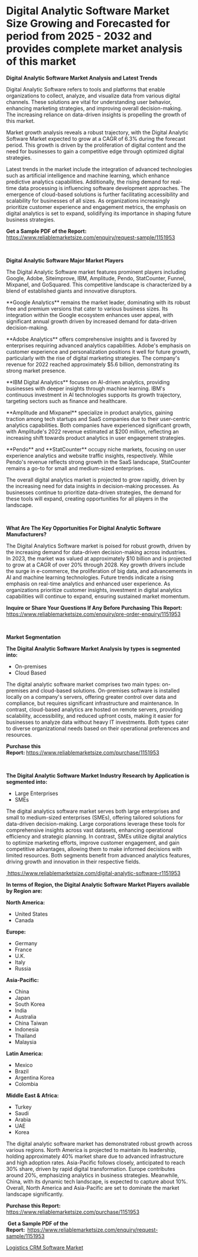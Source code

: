<p><h1>Digital Analytic Software Market Size Growing and Forecasted for period from 2025 - 2032 and provides complete market analysis of this market</h1></p><p><strong>Digital Analytic Software Market Analysis and Latest Trends</strong></p>
<p><p>Digital Analytic Software refers to tools and platforms that enable organizations to collect, analyze, and visualize data from various digital channels. These solutions are vital for understanding user behavior, enhancing marketing strategies, and improving overall decision-making. The increasing reliance on data-driven insights is propelling the growth of this market.</p><p>Market growth analysis reveals a robust trajectory, with the Digital Analytic Software Market expected to grow at a CAGR of 6.3% during the forecast period. This growth is driven by the proliferation of digital content and the need for businesses to gain a competitive edge through optimized digital strategies. </p><p>Latest trends in the market include the integration of advanced technologies such as artificial intelligence and machine learning, which enhance predictive analytics capabilities. Additionally, the rising demand for real-time data processing is influencing software development approaches. The emergence of cloud-based solutions is further facilitating accessibility and scalability for businesses of all sizes. As organizations increasingly prioritize customer experience and engagement metrics, the emphasis on digital analytics is set to expand, solidifying its importance in shaping future business strategies.</p></p>
<p><strong>Get a Sample PDF of the Report:&nbsp;</strong> <a href="https://www.reliablemarketsize.com/enquiry/request-sample/1151953?utm_campaign=3365&utm_medium=2&utm_source=Github&utm_content=ia&utm_term=11032025&utm_id=digital-analytic-software">https://www.reliablemarketsize.com/enquiry/request-sample/1151953</a></p>
<p>&nbsp;</p>
<p><strong>Digital Analytic Software Major Market Players</strong></p>
<p><p>The Digital Analytic Software market features prominent players including Google, Adobe, Siteimprove, IBM, Amplitude, Pendo, StatCounter, Funnel, Mixpanel, and GoSquared. This competitive landscape is characterized by a blend of established giants and innovative disruptors.</p><p>**Google Analytics** remains the market leader, dominating with its robust free and premium versions that cater to various business sizes. Its integration within the Google ecosystem enhances user appeal, with significant annual growth driven by increased demand for data-driven decision-making.</p><p>**Adobe Analytics** offers comprehensive insights and is favored by enterprises requiring advanced analytics capabilities. Adobe's emphasis on customer experience and personalization positions it well for future growth, particularly with the rise of digital marketing strategies. The company's revenue for 2022 reached approximately $5.6 billion, demonstrating its strong market presence.</p><p>**IBM Digital Analytics** focuses on AI-driven analytics, providing businesses with deeper insights through machine learning. IBM's continuous investment in AI technologies supports its growth trajectory, targeting sectors such as finance and healthcare. </p><p>**Amplitude and Mixpanel** specialize in product analytics, gaining traction among tech startups and SaaS companies due to their user-centric analytics capabilities. Both companies have experienced significant growth, with Amplitude's 2022 revenue estimated at $200 million, reflecting an increasing shift towards product analytics in user engagement strategies.</p><p>**Pendo** and **StatCounter** occupy niche markets, focusing on user experience analytics and website traffic insights, respectively. While Pendo's revenue reflects strong growth in the SaaS landscape, StatCounter remains a go-to for small and medium-sized enterprises.</p><p>The overall digital analytics market is projected to grow rapidly, driven by the increasing need for data insights in decision-making processes. As businesses continue to prioritize data-driven strategies, the demand for these tools will expand, creating opportunities for all players in the landscape.</p></p>
<p>&nbsp;</p>
<p><strong>What Are The Key Opportunities For Digital Analytic Software Manufacturers?</strong></p>
<p><p>The Digital Analytics Software market is poised for robust growth, driven by the increasing demand for data-driven decision-making across industries. In 2023, the market was valued at approximately $10 billion and is projected to grow at a CAGR of over 20% through 2028. Key growth drivers include the surge in e-commerce, the proliferation of big data, and advancements in AI and machine learning technologies. Future trends indicate a rising emphasis on real-time analytics and enhanced user experience. As organizations prioritize customer insights, investment in digital analytics capabilities will continue to expand, ensuring sustained market momentum.</p></p>
<p><strong>Inquire or Share Your Questions If Any Before Purchasing This Report:</strong> <a href="https://www.reliablemarketsize.com/enquiry/pre-order-enquiry/1151953?utm_campaign=3365&utm_medium=2&utm_source=Github&utm_content=ia&utm_term=11032025&utm_id=digital-analytic-software">https://www.reliablemarketsize.com/enquiry/pre-order-enquiry/1151953</a></p>
<p>&nbsp;</p>
<p><strong>Market Segmentation</strong></p>
<p><strong>The Digital Analytic Software Market Analysis by types is segmented into:</strong></p>
<p><ul><li>On-premises</li><li>Cloud Based</li></ul></p>
<p><p>The digital analytic software market comprises two main types: on-premises and cloud-based solutions. On-premises software is installed locally on a company's servers, offering greater control over data and compliance, but requires significant infrastructure and maintenance. In contrast, cloud-based analytics are hosted on remote servers, providing scalability, accessibility, and reduced upfront costs, making it easier for businesses to analyze data without heavy IT investments. Both types cater to diverse organizational needs based on their operational preferences and resources.</p></p>
<p><strong>Purchase this Report:&nbsp;</strong><a href="https://www.reliablemarketsize.com/purchase/1151953?utm_campaign=3365&utm_medium=2&utm_source=Github&utm_content=ia&utm_term=11032025&utm_id=digital-analytic-software">https://www.reliablemarketsize.com/purchase/1151953</a></p>
<p>&nbsp;</p>
<p><strong>The Digital Analytic Software Market Industry Research by Application is segmented into:</strong></p>
<p><ul><li>Large Enterprises</li><li>SMEs</li></ul></p>
<p><p>The digital analytics software market serves both large enterprises and small to medium-sized enterprises (SMEs), offering tailored solutions for data-driven decision-making. Large corporations leverage these tools for comprehensive insights across vast datasets, enhancing operational efficiency and strategic planning. In contrast, SMEs utilize digital analytics to optimize marketing efforts, improve customer engagement, and gain competitive advantages, allowing them to make informed decisions with limited resources. Both segments benefit from advanced analytics features, driving growth and innovation in their respective fields.</p></p>
<p><a href="https://www.reliablemarketsize.com/digital-analytic-software-r1151953?utm_campaign=3365&utm_medium=2&utm_source=Github&utm_content=ia&utm_term=11032025&utm_id=digital-analytic-software">&nbsp;https://www.reliablemarketsize.com/digital-analytic-software-r1151953</a></p>
<p><strong>In terms of Region, the Digital Analytic Software Market Players available by Region are:</strong></p>
<p>
    <p> <strong> North America: </strong>
        <ul>
            <li>United States</li>
            <li>Canada</li>
        </ul>
        </p> 
    <p> <strong> Europe: </strong>
        <ul>
            <li>Germany</li>
            <li>France</li>
            <li>U.K.</li>
            <li>Italy</li>
            <li>Russia</li>
        </ul>
        </p> 
    <p> <strong> Asia-Pacific: </strong>
        <ul>
            <li>China</li>
            <li>Japan</li>
            <li>South Korea</li>
            <li>India</li>
            <li>Australia</li>
            <li>China Taiwan</li>
            <li>Indonesia</li>
            <li>Thailand</li>
            <li>Malaysia</li>
        </ul>
        </p> 
    <p> <strong> Latin America: </strong>
        <ul>
            <li>Mexico</li>
            <li>Brazil</li>
            <li>Argentina Korea</li>
            <li>Colombia</li>
        </ul>
        </p> 
    <p> <strong> Middle East & Africa: </strong>
        <ul>
            <li>Turkey</li>
            <li>Saudi</li>
            <li>Arabia</li>
            <li>UAE</li>
            <li>Korea</li>
        </ul>
    </p>
    </p>
<p><p>The digital analytic software market has demonstrated robust growth across various regions. North America is projected to maintain its leadership, holding approximately 40% market share due to advanced infrastructure and high adoption rates. Asia-Pacific follows closely, anticipated to reach 30% share, driven by rapid digital transformation. Europe contributes around 20%, emphasizing analytics in business strategies. Meanwhile, China, with its dynamic tech landscape, is expected to capture about 10%. Overall, North America and Asia-Pacific are set to dominate the market landscape significantly.</p></p>
<p><strong>Purchase this Report: </strong><a href="https://www.reliablemarketsize.com/purchase/1151953?utm_campaign=3365&utm_medium=2&utm_source=Github&utm_content=ia&utm_term=11032025&utm_id=digital-analytic-software">https://www.reliablemarketsize.com/purchase/1151953</a></p>
<p>&nbsp;<strong>Get a Sample PDF of the Report:&nbsp;&nbsp;</strong><a href="https://www.reliablemarketsize.com/enquiry/request-sample/1151953?utm_campaign=3365&utm_medium=2&utm_source=Github&utm_content=ia&utm_term=11032025&utm_id=digital-analytic-software">https://www.reliablemarketsize.com/enquiry/request-sample/1151953</a></p>
<p><strong></strong></p>
<p><p><a href="https://github.com/adyawafurber1/Market-Research-Report-List-1/blob/main/logistics-crm-software-market.md?utm_campaign=3365&utm_medium=2&utm_source=Github&utm_content=ia&utm_term=11032025&utm_id=digital-analytic-software">Logistics CRM Software Market</a></p></p>